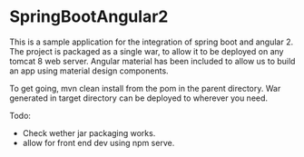 # SpringBootAngular2
This is a sample application for the integration of spring boot and angular 2.
The project is packaged as a single war, to allow it to be deployed on any tomcat 8 web server.
Angular material has been included to allow us to build an app using material design components.

To get going, mvn clean install from the pom in the parent directory.
War generated in target directory can be deployed to wherever you need.

Todo:
- Check wether jar packaging works.
- allow for front end dev using npm serve.
